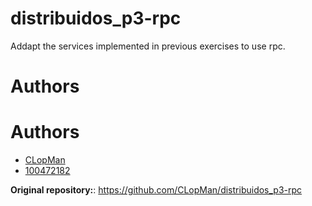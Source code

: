 # distribuidos_p3-rpc

Addapt the services implemented in previous exercises to use rpc. 

# Authors
# Authors
- [CLopMan](https://github.com/CLopMan)
- [100472182](https://github.com/100472182)

**Original repository:**: https://github.com/CLopMan/distribuidos_p3-rpc
